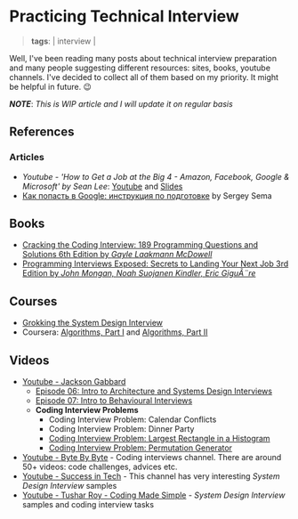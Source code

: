 # Practicing Technical Interview
> **tags**: | interview |

Well, I've been reading many posts about technical interview preparation and many people suggesting different resources: sites, books, youtube channels.
I've decided to collect all of them based on my priority. It might be helpful in future. 😉

***NOTE***: *This is WIP article and I will update it on regular basis*

## References

### Articles

- *Youtube - 'How to Get a Job at the Big 4 - Amazon, Facebook, Google & Microsoft' by Sean Lee*: [Youtube](https://www.youtube.com/watch?v=YJZCUhxNCv8) and [Slides](https://speakerdeck.com/sangjunglee/how-to-get-a-job-at-the-big-4)
- [Как попасть в Google: инструкция по подготовке](https://dou.ua/lenta/articles/google-interview/) by Sergey Sema

## Books

- [Cracking the Coding Interview: 189 Programming Questions and Solutions 6th Edition by *Gayle Laakmann McDowell*](https://www.amazon.com/Cracking-Coding-Interview-Programming-Questions/dp/0984782850)
- [Programming Interviews Exposed: Secrets to Landing Your Next Job 3rd Edition by *John Mongan, Noah Suojanen Kindler, Eric GiguÃ¨re*](https://www.amazon.com/Programming-Interviews-Exposed-Secrets-Landing/dp/1118261364)

## Courses

- [Grokking the System Design Interview](https://www.educative.io/collection/5668639101419520/5649050225344512)
- Coursera: [Algorithms, Part I](https://www.coursera.org/learn/algorithms-part1) and [Algorithms, Part II
](https://www.coursera.org/learn/algorithms-part2)

## Videos

- [Youtube - Jackson Gabbard](https://www.youtube.com/channel/UCcdCkJKXlRoXVD03eo-q8mQ/)
  - [Episode 06: Intro to Architecture and Systems Design Interviews](https://www.youtube.com/watch?v=ZgdS0EUmn70)
  - [Episode 07: Intro to Behavioural Interviews](https://www.youtube.com/watch?v=PJKYqLP6MRE)
  - **Coding Interview Problems**
    - Coding Interview Problem: Calendar Conflicts
    - Coding Interview Problem: Dinner Party
    - [Coding Interview Problem: Largest Rectangle in a Histogram](https://www.youtube.com/watch?v=VNbkzsnllsU)  
    - [Coding Interview Problem: Permutation Generator](https://www.youtube.com/watch?v=V7hHupttzVk)
- [Youtube - Byte By Byte](https://www.youtube.com/channel/UCWSYAntBbdd2SLYUqPIxo0w) - Coding interviews channel. There are around 50+ videos: code challenges, advices etc.
- [Youtube - Success in Tech](https://www.youtube.com/channel/UC-vYrOAmtrx9sBzJAf3x_xw) - This channel has very interesting *System Design Interview* samples
- [Youtube - Tushar Roy - Coding Made Simple](https://www.youtube.com/channel/UCZLJf_R2sWyUtXSKiKlyvAw) - *System Design Interview* samples and coding interview tasks